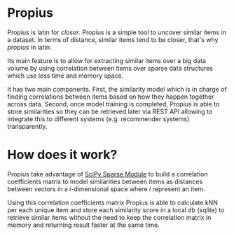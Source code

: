 # Propius

Propius is latin for *closer*. Propius is a simple tool to uncover similar items in a dataset. In terms of distance, similar items tend to be closer, that's why _propius_ in latin.

Its main feature is to allow for extracting similar items over a big data volume by using correlation between items over sparse data structures which use less time and memory space.

It has two main components. First, the similarity model which is in charge of finding correlations between items based on how they happen together across data. Second, once model training is completed, Propius is able to store similarities so they can be retrieved later via REST API allowing to integrate this to different systems (e.g. recommender systems) transparently.

# How does it work?

Propius take advantage of [SciPy Sparse Module](https://docs.scipy.org/doc/scipy/reference/sparse.html) to build a correlation coefficients matrix to model similarities between items as distances between vectors in a _i_-dimensional space where _i_ represent an item.

Using this correlation coefficients matrix Propius is able to calculate kNN per each unique item and store each similarity score in a local db (sqlite) to retrieve similar items without the need to keep the correlation matrix in memory and returning result faster at the same time.

